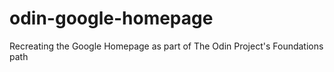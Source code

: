 # odin-google-homepage
Recreating the Google Homepage as part of The Odin Project's Foundations path
